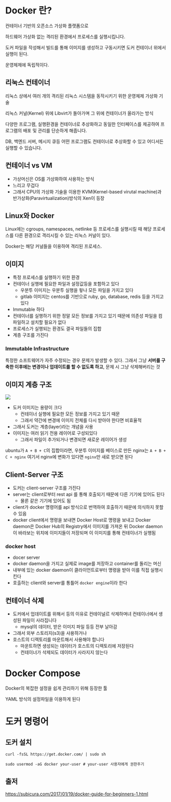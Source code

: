 # Docker 란?
컨테이너 기반의 오픈소스 가상화 플랫폼으로 

하드웨어 가상화 없는 격리된 환경에서 프로세스를 실행시킵니다. 

도커 파일을 작성해서 빌드를 통해 이미지를 생성하고 구동시키면 도커 컨테이너 위에서 실행이 된다.

운영체제에 독립적이다.

## 리눅스 컨테이너
리눅스 상에서 여러 개의 격리된 리눅스 시스템을 동작시키기 위한 운영체제 가상화 기술

리눅스 커널(Kernel) 위에 Libvirt가 돌아가며 그 위에 컨테이너가 올라가는 방식

다양한 프로그램, 실행환경을 컨테이너로 추상화하고 동일한 인터페이스를 제공하여 프로그램의 배포 및 관리를 단순하게 해줍니다.

DB, 백엔드 서버, 메시지 큐등 어떤 프로그램도 컨테이너로 추상화할 수 있고 어디서든 실행할 수 있습니다.

## 컨테이너 vs VM
* 가상머신은 OS를 가상화하여 사용하는 방식
* 느리고 무겁다
* 그래서 CPU의 가상화 기술을 이용한 KVM(Kernel-based virutal machine)과 반가상화(Paravirtualization)방식의 Xen이 등장

## Linux와 Docker
Linux에는 cgroups, namespaces, netlinke 등 프로세스를 실행시킬 때 해당 프로세스를 다른 환경으로 격리시킬 수 있는 리눅스 커널이 있다.

Docker는 해당 커널들을 이용하여 격리된 프로세스.

## 이미지
* 특정 프로세스를 실행하기 위한 환경
* 컨테이너 실행에 필요한 파일과 설정값등을 포함하고 있다
    * 우분투 이미지는 우분투 실행을 윟나 모든 파일을 가지고 있다
    * gitlab 이미지는 centos를 기반으로 ruby, go, database, redis 등을 가지고 있다
* Immutable 하다
* 컨테이너를 실행하기 위한 정말 모든 정보를 가지고 있기 때문에 의존성 파일을 컴파일하고 설치할 필요가 없다
* 프로세스가 실행되는 환경도 결국 파일들의 집합
* 계층 구조를 가진다

### Immutable Infrastructure
특정한 소프트웨어가 자주 수정되는 경우 문제가 발생할 수 있다. 그래서 그냥 **서버를 구축한 이후에는 변경이나 업데이트를 할 수 없도록 하고**, 문제 시 그냥 삭제해버리는 것

## 이미지 계층 구조
![](https://subicura.com/generated/assets/article_images/2017-01-19-docker-guide-for-beginners-1/image-layer-1000-d301d8998.webp)

* 도커 이미지는 용량이 크다
    * 컨테이너 실행에 필요한 모든 정보를 가지고 있기 때문
    * 그래서 약간에 변경에 이미지 전체를 다시 받아야 한다면 비효율적
* 그래서 도커는 계층(layer)라는 개념을 사용
* 이미지는 여러 읽기 전용 레이어로 구성되있다
    * 그래서 파일이 추가되거나 변경되면 새로운 레이어가 생성

ubuntu가 `A + B + C`의 집합이라면, 우분투 이미지를 베이스로 만든 nginx는 `A + B + C + nginx` 여기서 nginx에 변화가 있다면 `nginx`만 새로 받으면 된다

## Client-Server 구조
* 도커는 client-server 구조를 가진다
* server는 client로부터 rest api 를 통해 호출되기 때문에 다른 기기에 있어도 된다
    * 물론 같은 기기에 있어도 됨
* client가 docker 명령어를 api 방식으로 번역하여 호출하기 때문에 의식하지 못할 수 있음
* docker client에서 명령을 보내면 Docker Host로 명령을 보내고 Docker daemon은 Docker Hub의 Registry에서 이미지를 가져온 뒤 Docker daemon이 바라보는 위치에 이미지들이 저장되며 이 이미지를 통해 컨테이너가 실행됨

### docker host
* docer server
* docker daemon을 가지고 실제로 image를 저장하고 container를 돌리는 머신
* 내부에 있는 docker daemon이 클라이언트로부터 명령을 받아 이를 직접 실행시킨다
* 호출하는 client와 server를 통틀어 `docker engine`이라 한다

## 컨테이너 삭제
* 도커에서 업데이트를 위해서 등의 이유로 컨테이널르 삭제하며녀 컨테이너에서 생성된 파일이 사라집니다
    * mysql의 데이터, 받은 이미지 파일 등등 전부 날아감
* 그래서 외부 스토리지(s3)을 사용하거나
* 호스트의 디렉토리를 마운트해서 사용해야 합니다
    * 마운트하면 생성되는 데이터가 호스트의 디렉토리에 저장된다
    * 컨테이너가 삭제되도 데이터가 사라지지 않는다

# Docker Compose
Docker의 복잡한 설정을 쉽게 관리하기 위해 등장한 툴

YAML 방식의 설정파일을 이용하게 된다

# 도커 명령어
## 도커 설치
``curl -fsSL https://get.docker.com/ | sudo sh``

``sudo usermod -aG docker your-user # your-user 사용자에게 권한주기``




## 출저
https://subicura.com/2017/01/19/docker-guide-for-beginners-1.html